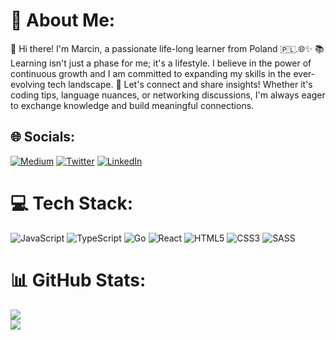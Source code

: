 # 💫 About Me:
👋 Hi there! I'm Marcin, a passionate life-long learner from Poland 🇵🇱.🌐✨
📚 Learning isn't just a phase for me; it's a lifestyle. I believe in the power of continuous growth and I am committed to expanding my skills in the ever-evolving tech landscape.
🌟 Let's connect and share insights! Whether it's coding tips, language nuances, or networking discussions, I'm always eager to exchange knowledge and build meaningful connections.


## 🌐 Socials:
[![Medium](https://img.shields.io/badge/Medium-12100E?logo=medium&logoColor=white)](https://medium.com/@obsessed) [![Twitter](https://img.shields.io/badge/Twitter-%231DA1F2.svg?logo=Twitter&logoColor=white)](https://twitter.com/krypt0zaurus) [![LinkedIn](https://img.shields.io/badge/LinkedIn-%230077B5.svg?logo=linkedin&logoColor=white)](https://www.linkedin.com/in/marcin-zrodlowski/)

# 💻 Tech Stack:
![JavaScript](https://img.shields.io/badge/javascript-%23323330.svg?style=for-the-badge&logo=javascript&logoColor=%23F7DF1E)
![TypeScript](https://img.shields.io/badge/TypeScript-007ACC?style=for-the-badge&logo=typescript&logoColor=white)
![Go](https://img.shields.io/badge/go-%2300ADD8.svg?style=for-the-badge&logo=go&logoColor=white)
![React](https://img.shields.io/badge/React-20232A?style=for-the-badge&logo=react&logoColor=61DAFB)
![HTML5](https://img.shields.io/badge/html5-%23E34F26.svg?style=for-the-badge&logo=html5&logoColor=white)
![CSS3](https://img.shields.io/badge/css3-%231572B6.svg?style=for-the-badge&logo=css3&logoColor=white)
![SASS](https://img.shields.io/badge/SASS-hotpink.svg?style=for-the-badge&logo=SASS&logoColor=white)
# 📊 GitHub Stats:
![](https://github-readme-streak-stats.herokuapp.com/?user=marcinzrodlowski&theme=radical&hide_border=false)<br/>
![](https://github-readme-stats.vercel.app/api/top-langs/?username=marcinzrodlowski&theme=radical&hide_border=false&include_all_commits=true&count_private=false&layout=compact)
